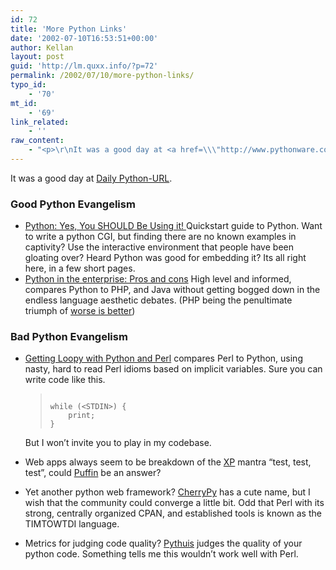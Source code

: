 ```yaml
---
id: 72
title: 'More Python Links'
date: '2002-07-10T16:53:51+00:00'
author: Kellan
layout: post
guid: 'http://lm.quxx.info/?p=72'
permalink: /2002/07/10/more-python-links/
typo_id:
    - '70'
mt_id:
    - '69'
link_related:
    - ''
raw_content:
    - "<p>\r\nIt was a good day at <a href=\\\"http://www.pythonware.com/daily\\\">Daily Python-URL</a>.\r\n</p>\r\n<p>\r\n<h3>Good Python Evangelism</h3>\r\n</p>\r\n<ul>\r\n<li><a href=\\\"http://www.linux-mag.com/cgi-bin/printer.pl?issue=2002-04&article=python\\\">\r\nPython: Yes, You SHOULD Be Using it! </a> Quickstart guide to Python.  Want to write a python CGI, but finding there are no known examples in captivity?  Use the interactive environment that people have been gloating over?  Heard Python was good for embedding it?  Its all right here, in a few short pages.\r\n\r\n<li><a href=\\\"http://builder.com.com/article.jhtml?id=u00420020709DGS01.htm\\\">Python in the enterprise: Pros and cons</a>  High level and informed, compares Python to PHP, and Java without getting bogged down in the endless language aesthetic debates. (PHP being the penultimate triumph of <a href=\\\"http://www.naggum.no/worse-is-better.html\\\">worse is better</a>)\r\n</ul>\r\n</p>\r\n<p>\r\n<h3>Bad Python Evangelism</h3>\r\n<ul>\r\n<li><a href=\\\"http://www.onlamp.com/lpt/a//onlamp/2002/06/27/pythonandperl.html\\\">Getting Loopy with Python and Perl</a> compares Perl to Python, using nasty, hard to read Perl idioms based on implicit variables.  Sure you can write code like this.  \r\n<blockquote><pre>\r\nwhile (&lt;STDIN&gt;) {\r\n    print;\r\n}\r\n</pre></blockquote>\r\nBut I won\\'t invite you to play in my codebase.\r\n</ul>\r\n</p>\r\n<p>\r\n<ul>\r\n<li>Web apps always seem to be breakdown of the <a href=\\\"http://www.extremeprogramming.org/\\\">XP</a> mantra \\\"test, test, test\\\", could <a href=\\\"http://www-106.ibm.com/developerworks/opensource/library/os-puffin.html?loc=dwmain\\\">Puffin</a> be an answer?\r\n<li>Yet another python web framework? <a href=\\\"http://www.cherrypy.org/\\\">CherryPy</a> has a cute name, but I wish that the community could converge a little bit.  Odd that Perl with its strong, centrally organized CPAN, and established tools is known as the TIMTOWTDI language.\r\n<li>Metrics for judging code quality? <a href=\\\"http://pythius.sourceforge.net/\\\">Pythuis</a> judges the quality of your python code.  Something tells me this wouldn\\'t work well with Perl.\r\n</ul>"
---
```


It was a good day at [Daily Python-URL](http://www.pythonware.com/daily).

### Good Python Evangelism

- [Python: Yes, You SHOULD Be Using it! ](http://www.linux-mag.com/cgi-bin/printer.pl?issue=2002-04&article=python) Quickstart guide to Python. Want to write a python CGI, but finding there are no known examples in captivity? Use the interactive environment that people have been gloating over? Heard Python was good for embedding it? Its all right here, in a few short pages.
- [Python in the enterprise: Pros and cons](http://builder.com.com/article.jhtml?id=u00420020709DGS01.htm) High level and informed, compares Python to PHP, and Java without getting bogged down in the endless language aesthetic debates. (PHP being the penultimate triumph of [worse is better](http://www.naggum.no/worse-is-better.html))

### Bad Python Evangelism

- [Getting Loopy with Python and Perl](http://www.onlamp.com/lpt/a//onlamp/2002/06/27/pythonandperl.html) compares Perl to Python, using nasty, hard to read Perl idioms based on implicit variables. Sure you can write code like this.  
    > ```
    > 
    > while (<STDIN>) {
    >     print;
    > }
    > ```
    
    But I won’t invite you to play in my codebase.

- Web apps always seem to be breakdown of the [XP](http://www.extremeprogramming.org/) mantra “test, test, test”, could [Puffin](http://www-106.ibm.com/developerworks/opensource/library/os-puffin.html?loc=dwmain) be an answer?
- Yet another python web framework? [CherryPy](http://www.cherrypy.org/) has a cute name, but I wish that the community could converge a little bit. Odd that Perl with its strong, centrally organized CPAN, and established tools is known as the TIMTOWTDI language.
- Metrics for judging code quality? [Pythuis](http://pythius.sourceforge.net/) judges the quality of your python code. Something tells me this wouldn’t work well with Perl.